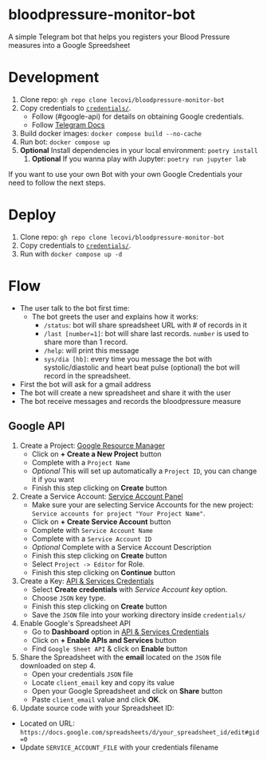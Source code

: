 # bloodpressure-monitor-bot
A simple Telegram bot that helps you registers your Blood Pressure measures into a Google Spreedsheet


# Development

1. Clone repo: `gh repo clone lecovi/bloodpressure-monitor-bot`
1. Copy credentials to [`credentials/`](credentials/). 
    - Follow (#google-api) for details on obtaining Google credentials.
    - Follow [Telegram Docs](https://core.telegram.org/bots/api)
1. Build docker images: `docker compose build --no-cache`
1. Run bot: `docker compose up`
1. **Optional** Install dependencies in your local environment: `poetry install`
    1. **Optional** If you wanna play with Jupyter: `poetry run jupyter lab`

If you want to use your own Bot with your own Google Credentials your need to follow the next steps.

# Deploy

1. Clone repo: `gh repo clone lecovi/bloodpressure-monitor-bot`
1. Copy credentials to [`credentials/`](credentials/).
1. Run with `docker compose up -d`

# Flow

- The user talk to the bot first time:
    - The bot greets the user and explains how it works:
        - `/status`: bot will share spreadsheet URL with # of records in it
        - `/last [number=1]`: bot will share last records. `number` is used to share more than 1 record.
        - `/help`: will print this message
        - `sys/dia [hb]`: every time you message the bot with systolic/diastolic and heart beat pulse (optional) the bot will record in the
        spreadsheet.
- First the bot will ask for a gmail address
- The bot will create a new spreadsheet and share it with the user
- The bot receive messages and records the bloodpressure measure

## Google API

1. Create a Project: [Google Resource Manager](https://console.developers.google.com/cloud-resource-manager)
    - Click on **+ Create a New Project** button
    - Complete with a `Project Name`
    - *Optional* This will set up automatically a `Project ID`, you can change it if you want
    - Finish this step clicking on **Create** button
2. Create a Service Account: [Service Account Panel](https://console.developers.google.com/iam-admin/serviceaccounts)
    - Make sure your are selecting Service Accounts for the new project: `Service accounts for project "Your Project Name"`.
    - Click on **+ Create Service Account** button
    - Complete with `Service Account Name`
    - Complete with a `Service Account ID`
    - *Optional* Complete with a Service Account Description
    - Finish this step clicking on **Create** button
    - Select `Project -> Editor` for Role.
    - Finish this step clicking on **Continue** button
3. Create a Key: [API & Services Credentials](https://console.developers.google.com/apis/credentials)
    - Select **Create credentials** with *Service Account key* option.
    - Choose `JSON` key type.
    - Finish this step clicking on **Create** button
    - Save the `JSON` file into your working directory inside `credentials/`
4. Enable Google's Spreadsheet API
    - Go to **Dashboard** option in [API & Services Credentials](https://console.developers.google.com/apis/credentials)
    - Click on **+ Enable APIs and Services** button
    - Find `Google Sheet API` & click on **Enable** button
5. Share the Spreadsheet with the **email** located on the `JSON` file downloaded on step 4.
    - Open your credentials `JSON` file
    - Locate `client_email` key and copy its value
    - Open your Google Spreadsheet and click on **Share** button
    - Paste `client_email` value and click **OK**.
6. Update source code with your Spreadsheet ID:
 - Located on URL: `https://docs.google.com/spreadsheets/d/your_spreadsheet_id/edit#gid=0`
 - Update `SERVICE_ACCOUNT_FILE` with your credentials filename
